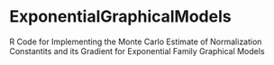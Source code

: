 # ExponentialGraphicalModels
R Code for Implementing the Monte Carlo Estimate of Normalization Constantits and its Gradient for Exponential Family Graphical Models
